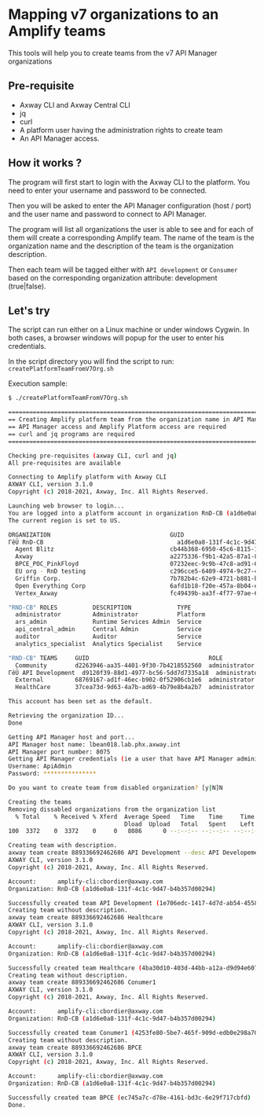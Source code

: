 # Mapping v7 organizations to an Amplify teams

This tools will help you to create teams from the v7 API Manager organizations

## Pre-requisite

* Axway CLI and Axway Central CLI
* jq
* curl
* A platform user having the administration rights to create team
* An API Manager access.

## How it works ?

The program will first start to login with the Axway CLI to the platform. You need to enter your username and password to be connected.

Then you will be asked to enter the API Manager configuration (host / port) and the user name and password to connect to API Manager.

The program will list all organizations the user is able to see and for each of them will create a corresponding Amplify team. The name of the team is the organization name and the description of the team is the organization description.

Then each team will be tagged either with `API development` or `Consumer` based on the corresponding organization attribute: development (true|false).

## Let's try

The script can run either on a Linux machine or under windows Cygwin. In both cases, a browser windows will popup for the user to enter his credentials.

In the script directory you will find the script to run: `createPlatformTeamFromV7Org.sh`

Execution sample:

```bash
$ ./createPlatformTeamFromV7Org.sh

==============================================================================
== Creating Amplify platform team from the organization name in API Manager ==
== API Manager access and Amplify Platform access are required              ==
== curl and jq programs are required                                        ==
==============================================================================

Checking pre-requisites (axway CLI, curl and jq)
All pre-requisites are available

Connecting to Amplify platform with Axway CLI
AXWAY CLI, version 3.1.0
Copyright (c) 2018-2021, Axway, Inc. All Rights Reserved.

Launching web browser to login...
You are logged into a platform account in organization RnD-CB (a1d6e0a8-131f-4c1c-9d47-b4b357d00294) as cbordier@axway.com.
The current region is set to US.

ORGANIZATION                                  GUID                                  ORG ID
ΓêÜ RnD-CB                                      a1d6e0a8-131f-4c1c-9d47-b4b357d00294  889336692462686
  Agent Blitz                                 cb44b368-6950-45c6-8115-1bf8420ff86d  351659748418642
  Axway                                       a2275336-f9b1-42a5-87a1-8908abf209fb  100094705
  BPCE_POC_PinkFloyd                          07232eec-9c9b-47c8-ad91-6bd267ca1b63  658444849066458
  EU org - RnD testing                        c296cce5-6409-4974-9c27-47b4668f32e9  247719145165135
  Griffin Corp.                               7b782b4c-62e9-4721-b881-b6a5e4610a6f  613867752138776
  Open Everything Corp                        6afd1b18-f20e-457a-8b04-ec5ba5db4c1e  163827132163160
  Vertex_Axway                                fc49439b-aa3f-4f77-97ae-6debcb229d57  694315275401389

"RND-CB" ROLES          DESCRIPTION             TYPE
  administrator         Administrator           Platform
  ars_admin             Runtime Services Admin  Service
  api_central_admin     Central Admin           Service
  auditor               Auditor                 Service
  analytics_specialist  Analytics Specialist    Service

"RND-CB" TEAMS     GUID                                  ROLE
  Community        d2263946-aa35-4401-9f30-7b4218552560  administrator
ΓêÜ API Development  d9120f39-88d1-4977-bc56-5dd7d7335a18  administrator
  External         68769167-ad1f-46ec-b902-0f52906cb1e6  administrator
  HealthCare       37cea73d-9d63-4a7b-ad69-4b79e8b4a2b7  administrator

This account has been set as the default.

Retrieving the organization ID...
Done

Getting API Manager host and port...
API Manager host name: lbean018.lab.phx.axway.int
API Manager port number: 8075
Getting API Manager credentials (ie a user that have API Manager administrator rights)...
Username: ApiAdmin
Password: ***************

Do you want to create team from disabled organization? [y|N]N

Creating the teams
Removing dissabled organizations from the organization list
  % Total    % Received % Xferd  Average Speed   Time    Time     Time  Current
                                 Dload  Upload   Total   Spent    Left  Speed
100  3372    0  3372    0     0   8086      0 --:--:-- --:--:-- --:--:--  8086

Creating team with description.
axway team create 889336692462686 API Development --desc API Developement project
AXWAY CLI, version 3.1.0
Copyright (c) 2018-2021, Axway, Inc. All Rights Reserved.

Account:      amplify-cli:cbordier@axway.com
Organization: RnD-CB (a1d6e0a8-131f-4c1c-9d47-b4b357d00294)

Successfully created team API Development (1e706edc-1417-4d7d-ab54-455883e056a0)
Creating team without description.
axway team create 889336692462686 Healthcare
AXWAY CLI, version 3.1.0
Copyright (c) 2018-2021, Axway, Inc. All Rights Reserved.

Account:      amplify-cli:cbordier@axway.com
Organization: RnD-CB (a1d6e0a8-131f-4c1c-9d47-b4b357d00294)

Successfully created team Healthcare (4ba30d10-403d-44bb-a12a-d9d94e60776f)
Creating team without description.
axway team create 889336692462686 Conumer1
AXWAY CLI, version 3.1.0
Copyright (c) 2018-2021, Axway, Inc. All Rights Reserved.

Account:      amplify-cli:cbordier@axway.com
Organization: RnD-CB (a1d6e0a8-131f-4c1c-9d47-b4b357d00294)

Successfully created team Conumer1 (4253fe80-5be7-465f-909d-edb0e298a70e)
Creating team without description.
axway team create 889336692462686 BPCE
AXWAY CLI, version 3.1.0
Copyright (c) 2018-2021, Axway, Inc. All Rights Reserved.

Account:      amplify-cli:cbordier@axway.com
Organization: RnD-CB (a1d6e0a8-131f-4c1c-9d47-b4b357d00294)

Successfully created team BPCE (ec745a7c-d78e-4161-bd3c-6e29f717cbfd)
Done.

```
